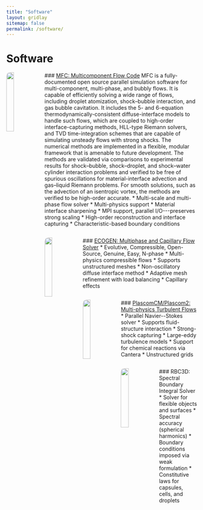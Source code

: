 ```yaml
---
title: "Software"
layout: gridlay
sitemap: false
permalink: /software/
---
```


# Software

<div class="rowl1">
<img src="{{ site.url }}{{ site.baseurl }}/images/respic/droplets_in_water.jpeg" class="img-responsive" width="20%" style="float: left; border-radius: 10px" />
### <a href="https://mfc-caltech.github.io" target="_blank">MFC: Multicomponent Flow Code</a>
  MFC is a fully-documented open source parallel simulation software for multi-component, multi-phase, and bubbly flows. 
  It is capable of efficiently solving a wide range of flows, including droplet atomization, shock–bubble interaction, and gas bubble cavitation. 
  It includes the 5- and 6-equation thermodynamically-consistent diffuse-interface models to handle such flows, which are coupled to high-order interface-capturing methods, HLL-type Riemann solvers, and TVD time-integration schemes that are capable of simulating unsteady flows with strong shocks. 
  The numerical methods are implemented in a flexible, modular framework that is amenable to future development. 
  The methods are validated via comparisons to experimental results for shock–bubble, shock–droplet, and shock–water cylinder interaction problems and verified to be free of spurious oscillations for material-interface advection and gas–liquid Riemann problems. 
  For smooth solutions, such as the advection of an isentropic vortex, the methods are verified to be high-order accurate.
* Multi-scale and multi-phase flow solver 
* Multi-physics support
* Material interface sharpening
* MPI support, parallel I/O---preserves strong scaling
* High-order reconstruction and interface capturing
* Characteristic-based boundary conditions
<ul style="overflow: hidden"></ul>
</div>

<div class="rowl1">
<img src="{{ site.url }}{{ site.baseurl }}/images/respic/droplets_in_water.jpeg" class="img-responsive" width="20%" style="float: left; border-radius: 10px" />
### <a href="https://code-mphi.github.io/ECOGEN/" target="_blank">ECOGEN: Multiphase and Capillary Flow Solver</a>
* Evolutive, Compressible, Open-Source, Genuine, Easy, N-phase
* Multi-physics compressible flows
* Supports unstructured meshes
* Non-oscillatory diffuse interface method
* Adaptive mesh refinement with load balancing
* Capillary effects
<ul style="overflow: hidden"></ul>
</div>

<div class="rowl1">
<img src="{{ site.url }}{{ site.baseurl }}/images/respic/droplets_in_water.jpeg" class="img-responsive" width="20%" style="float: left; border-radius: 10px" />
### <a href="https://xpacc-dev.bitbucket.io/PlasCom2/" target="_blank">PlascomCM/Plascom2: Multi-physics Turbulent Flows</a>
* Parallel Navier--Stokes solver
* Supports fluid-structure interaction
* Strong-shock capturing
* Large-eddy turbulence models 
* Support for chemical reactions via Cantera
* Unstructured grids
<ul style="overflow: hidden"></ul>
</div>

 
<div class="rowl1">
<img src="{{ site.url }}{{ site.baseurl }}/images/respic/droplets_in_water.jpeg" class="img-responsive" width="20%" style="float: left; border-radius: 10px" />
### RBC3D: Spectral Boundary Integral Solver
* Solver for flexible objects and surfaces
* Spectral accuracy (spherical harmonics)
* Boundary conditions imposed via weak formulation
* Constitutive laws for capsules, cells, and droplets
<ul style="overflow: hidden"></ul>
</div>

